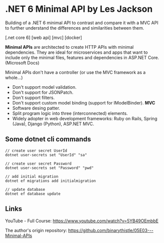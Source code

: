 # .NET 6 Minimal API by Les Jackson

Building of a .NET 6 minimal API to contrast and compare it with a MVC API to further understand the differences and similarities between them.

[.net core 6] [web api] [mvc] [docker]

**Minimal APIs** are architected to create HTTP APIs with minimal dependencies. They are ideal for microservices and apps that want to include only the minimal files, features and dependencies in ASP.NET Core. 
(Microsoft Docs)

Minimal APIs don't have a controller (or use the MVC framework as a whole...)
- Don't support model validation.
- Don't support for JSONPatch.
- Don't support filters.
- Don't support custom model binding (support for IModelBinder).
**MVC**
- Software desing patter.
- Split program logic into three (interconnected) elements.
- Widely adopter in web development frameworks: Ruby on Rails, Spring (Java), Django (Python), ASP.NET MVC.

## Some dotnet cli commands
```
// create user secret UserId
dotnet user-secrets set "UserId" "sa"

// create user secret Password
dotnet user-secrets set "Password" "pwd"

// add initial migration
dotnet ef migrations add initialmigration

// update database
dotnet ef database update
```



## Links

YouTube - Full Course: https://www.youtube.com/watch?v=5YB49OEmbbE

The author's origin repository: https://github.com/binarythistle/05E03---Minimal-APIs

